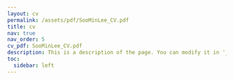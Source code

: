 ```yaml
---
layout: cv
permalink: /assets/pdf/SooMinLee_CV.pdf
title: cv
nav: true
nav_order: 5
cv_pdf: SooMinLee_CV.pdf
description: This is a description of the page. You can modify it in '_pages/cv.md'. You can also change or remove the top pdf download button.
toc:
  sidebar: left
---
```

